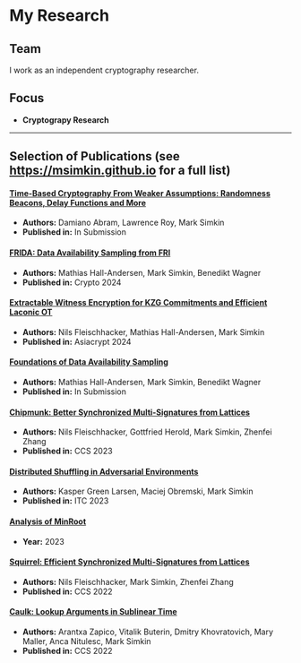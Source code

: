 # My Research

## Team
I work as an independent cryptography researcher.

## Focus
- **Cryptograpy Research**

---

## Selection of Publications (see https://msimkin.github.io for a full list)

#### [Time-Based Cryptography From Weaker Assumptions: Randomness Beacons, Delay Functions and More](http://ia.cr/2024/769)
- **Authors:** Damiano Abram, Lawrence Roy, Mark Simkin
- **Published in:** In Submission

#### [FRIDA: Data Availability Sampling from FRI](http://ia.cr/2024/248)
- **Authors:** Mathias Hall-Andersen, Mark Simkin, Benedikt Wagner
- **Published in:** Crypto 2024

#### [Extractable Witness Encryption for KZG Commitments and Efficient Laconic OT](http://ia.cr/2024/264)
- **Authors:** Nils Fleischhacker, Mathias Hall-Andersen, Mark Simkin 
- **Published in:** Asiacrypt 2024

#### [Foundations of Data Availability Sampling](http://ia.cr/2023/1079)
- **Authors:** Mathias Hall-Andersen, Mark Simkin, Benedikt Wagner
- **Published in:** In Submission

#### [Chipmunk: Better Synchronized Multi-Signatures from Lattices](https://eprint.iacr.org/2023/1820)
- **Authors:** Nils Fleischhacker, Gottfried Herold, Mark Simkin, Zhenfei Zhang
- **Published in:** CCS 2023

#### [Distributed Shuffling in Adversarial Environments](https://eprint.iacr.org/2022/560)
- **Authors:** Kasper Green Larsen, Maciej Obremski, Mark Simkin
- **Published in:** ITC 2023

#### [Analysis of MinRoot](https://inria.hal.science/hal-04320126/file/minrootanalysis2023.pdf)
- **Year:** 2023

#### [Squirrel: Efficient Synchronized Multi-Signatures from Lattices](https://eprint.iacr.org/2022/694)
- **Authors:** Nils Fleischhacker, Mark Simkin, Zhenfei Zhang
- **Published in:** CCS 2022

#### [Caulk: Lookup Arguments in Sublinear Time](https://eprint.iacr.org/2022/621)
- **Authors:** Arantxa Zapico, Vitalik Buterin, Dmitry Khovratovich, Mary Maller, Anca Nitulesc, Mark Simkin
- **Published in:** CCS 2022
